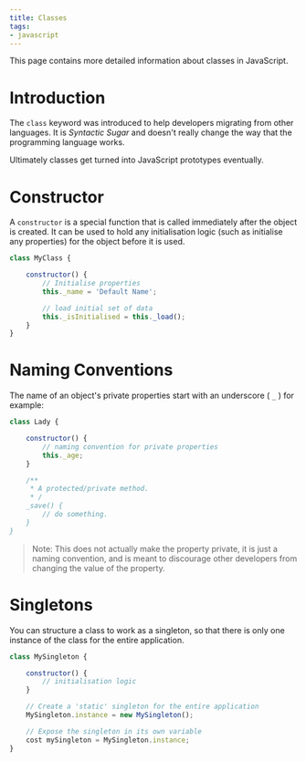 ```yaml
---
title: Classes
tags:
- javascript
---
```


This page contains more detailed information about classes in JavaScript.

# Introduction
The `class` keyword was introduced to help developers migrating from other languages. It is *Syntactic Sugar* and doesn't really change the way that the programming language works.

Ultimately classes get turned into JavaScript prototypes eventually.

# Constructor

A `constructor` is a special function that is called immediately after the object is created. It can be used to hold any initialisation logic (such as initialise any properties) for the object before it is used.

```javascript
class MyClass {

    constructor() {
        // Initialise properties
        this._name = 'Default Name';

        // load initial set of data
        this._isInitialised = this._load();
    }
}
```

# Naming Conventions

The name of an object's private properties start with an underscore ( `_` ) for example:

```javascript
class Lady {

    constructor() {
        // naming convention for private properties
        this._age;
    }

    /**
     * A protected/private method.
     * /
    _save() {
        // do something.
    }
}
```

>Note: This does not actually make the property private, it is just a naming convention, and is meant to discourage other developers from changing the value of the property.

# Singletons

You can structure a class to work as a singleton, so that there is only one instance of the class for the entire application.

```javascript
class MySingleton {

    constructor() {
        // initialisation logic
    }

    // Create a 'static' singleton for the entire application
    MySingleton.instance = new MySingleton();

    // Expose the singleton in its own variable
    cost mySingleton = MySingleton.instance;
}
```

